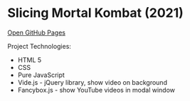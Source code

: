 # Slicing Mortal Kombat (2021)
[Open GitHub Pages](http://smeshchankin.github.io/slicing-mortal-kombat)

Project Technologies:
* HTML 5
* CSS
* Pure JavaScript
* Vide.js - jQuery library, show video on background
* Fancybox.js - show YouTube videos in modal window